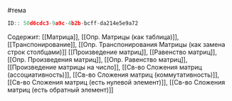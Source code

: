 #тема

```javascript
ID:: 50d6cdc3-9a9c-4b2b-bcff-da214e5e9a72 
```

Содержит: 
[[Матрица]],
[[Опр. Матрицы (как таблица)]],
[[Транспонирование]],
[[Опр. Транспонирования Матрицы (как замена строк столбцами)]]
[[Произведение матриц]],
[[Равенство матриц]],
[[Опр. Произведения матриц]],
[[Опр. Равенство матриц]],
[[Произведение матрицы на число]],
[[Св-во Сложения матриц (ассоциативность)]],
[[Св-во Сложения матриц (коммутативность)]],
[[Св-во Сложения матриц (есть нулевой элемент)]],
[[Св-во Сложения матриц (есть обратный элемент)]]